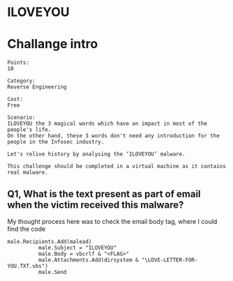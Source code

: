 # ILOVEYOU

# Challange intro
```
Points: 
10

Category: 
Reverse Engineering

Cost: 
Free

Scenario:
ILOVEYOU the 3 magical words which have an impact in most of the people's life.
On the other hand, these 3 words don't need any introduction for the people in the Infosec industry.

Let's relive history by analysing the ‘ILOVEYOU’ malware.

This challenge should be completed in a virtual machine as it contains real malware.
```

## Q1, What is the text present as part of email when the victim received this malware?

My thought process here was to check the email body tag, where I could find the code

```
male.Recipients.Add(malead)
          male.Subject = "ILOVEYOU"
          male.Body = vbcrlf & "<FLAG>"
          male.Attachments.Add(dirsystem & "\LOVE-LETTER-FOR-YOU.TXT.vbs")
          male.Send
```